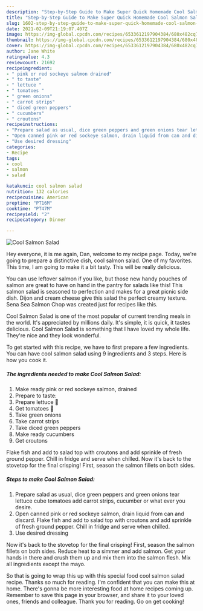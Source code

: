 ```yaml
---
description: "Step-by-Step Guide to Make Super Quick Homemade Cool Salmon Salad"
title: "Step-by-Step Guide to Make Super Quick Homemade Cool Salmon Salad"
slug: 1602-step-by-step-guide-to-make-super-quick-homemade-cool-salmon-salad
date: 2021-02-09T21:19:07.407Z
image: https://img-global.cpcdn.com/recipes/6533612197904384/680x482cq70/cool-salmon-salad-recipe-main-photo.jpg
thumbnail: https://img-global.cpcdn.com/recipes/6533612197904384/680x482cq70/cool-salmon-salad-recipe-main-photo.jpg
cover: https://img-global.cpcdn.com/recipes/6533612197904384/680x482cq70/cool-salmon-salad-recipe-main-photo.jpg
author: Jane White
ratingvalue: 4.3
reviewcount: 21692
recipeingredient:
- " pink or red sockeye salmon drained"
- " to taste"
- " lettuce "
- " tomatoes "
- " green onions"
- " carrot strips"
- " diced green peppers"
- " cucumbers"
- " croutons"
recipeinstructions:
- "Prepare salad as usual, dice green peppers and green onions tear lettuce cube tomatoes add carrot strips, cucumber or what ever you desire."
- "Open canned pink or red sockeye salmon, drain liquid from can and discard. Flake fish and add to salad top with croutons and add sprinkle of fresh ground pepper. Chill in fridge and serve when chilled."
- "Use desired dressing"
categories:
- Recipe
tags:
- cool
- salmon
- salad

katakunci: cool salmon salad 
nutrition: 132 calories
recipecuisine: American
preptime: "PT16M"
cooktime: "PT47M"
recipeyield: "2"
recipecategory: Dinner

---
```



![Cool Salmon Salad](https://img-global.cpcdn.com/recipes/6533612197904384/680x482cq70/cool-salmon-salad-recipe-main-photo.jpg)

Hey everyone, it is me again, Dan, welcome to my recipe page. Today, we're going to prepare a distinctive dish, cool salmon salad. One of my favorites. This time, I am going to make it a bit tasty. This will be really delicious.

You can use leftover salmon if you like, but those new handy pouches of salmon are great to have on hand in the pantry for salads like this! This salmon salad is seasoned to perfection and makes for a great picnic side dish. Dijon and cream cheese give this salad the perfect creamy texture. Sena Sea Salmon Chop was created just for recipes like this.

Cool Salmon Salad is one of the most popular of current trending meals in the world. It's appreciated by millions daily. It's simple, it is quick, it tastes delicious. Cool Salmon Salad is something that I have loved my whole life. They're nice and they look wonderful.


To get started with this recipe, we have to first prepare a few ingredients. You can have cool salmon salad using 9 ingredients and 3 steps. Here is how you cook it.

<!--inarticleads1-->

##### The ingredients needed to make Cool Salmon Salad:

1. Make ready  pink or red sockeye salmon, drained
1. Prepare  to taste:
1. Prepare  lettuce 🥬
1. Get  tomatoes 🍅
1. Take  green onions
1. Take  carrot strips
1. Take  diced green peppers
1. Make ready  cucumbers
1. Get  croutons


Flake fish and add to salad top with croutons and add sprinkle of fresh ground pepper. Chill in fridge and serve when chilled. Now it&#39;s back to the stovetop for the final crisping! First, season the salmon fillets on both sides. 

<!--inarticleads2-->

##### Steps to make Cool Salmon Salad:

1. Prepare salad as usual, dice green peppers and green onions tear lettuce cube tomatoes add carrot strips, cucumber or what ever you desire.
1. Open canned pink or red sockeye salmon, drain liquid from can and discard. Flake fish and add to salad top with croutons and add sprinkle of fresh ground pepper. Chill in fridge and serve when chilled.
1. Use desired dressing


Now it&#39;s back to the stovetop for the final crisping! First, season the salmon fillets on both sides. Reduce heat to a simmer and add salmon. Get your hands in there and crush them up and mix them into the salmon flesh. Mix all ingredients except the mayo. 

So that is going to wrap this up with this special food cool salmon salad recipe. Thanks so much for reading. I'm confident that you can make this at home. There's gonna be more interesting food at home recipes coming up. Remember to save this page in your browser, and share it to your loved ones, friends and colleague. Thank you for reading. Go on get cooking!

